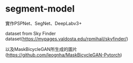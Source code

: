 # segment-model
實作PSPNet、SegNet、DeepLabv3+

dataset from Sky Finder dataset(https://mypages.valdosta.edu/rpmihail/skyfinder/) 

以及MaskBicycleGAN所生成的圖片(https://github.com/leognha/MaskBicycleGAN-Pytorch)

